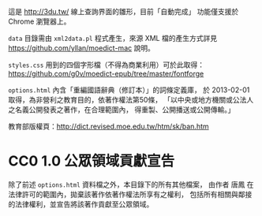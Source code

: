 這是 http://3du.tw/ 線上查詢界面的雛形，目前「自動完成」
功能僅支援於 Chrome 瀏覽器上。

`data` 目錄需由 `xml2data.pl` 程式產生，來源 XML
檔的產生方式詳見 https://github.com/yllan/moedict-mac 說明。

`styles.css` 用到的四個字形檔（不得為商業利用）可於此取得：
https://github.com/g0v/moedict-epub/tree/master/fontforge

`options.html` 內含「重編國語辭典（修訂本）」的詞條定義庫，
於 2013-02-01 取得，為非營利之教育目的，依著作權法第50條，
「以中央或地方機關或公法人之名義公開發表之著作，在合理範圍內，
得重製、公開播送或公開傳輸。」

教育部版權頁：http://dict.revised.moe.edu.tw/htm/sk/ban.htm

# CC0 1.0 公眾領域貢獻宣告

除了前述 `options.html` 資料檔之外，本目錄下的所有其他檔案，
由作者 唐鳳 在法律許可的範圍內，拋棄該著作依著作權法所享有之權利，
包括所有相關與鄰接的法律權利，並宣告將該著作貢獻至公眾領域。

